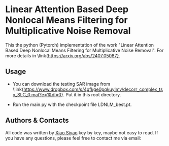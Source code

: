 # Linear Attention Based Deep Nonlocal Means Filtering for Multiplicative Noise Removal

This the python (Pytorch) implementation of the work "Linear Attention Based Deep Nonlocal Means Filtering for Multiplicative Noise Removal". For more details in \link{https://arxiv.org/abs/2407.05087}.

## Usage
- You can download the testing SAR image from \link{https://www.dropbox.com/s/4gfkge0pqkuylmv/decorr_complex_tsx_SLC_0.mat?e=1&dl=0}. Put it in this root directory.

- Run the main.py with the checkpoint file LDNLM_best.pt.

## Authors & Contacts
All code was written by [Xiao Siyao](https://github.com/ShowiBin) key by key, maybe not easy to read. If you have any questions, please feel free to contact me via email: 